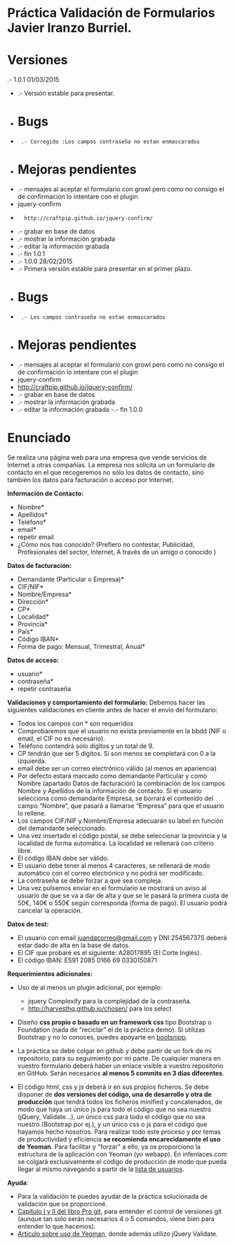 # Práctica Validación de Formularios Javier Iranzo Burriel.
# Versiones
.- 1.0.1 01/03/2015
- .- Versión estable para presentar.
-  # Bugs
-      .- Corregido :Los campos contraseña no estan enmascarados
-  # Mejoras pendientes
-   .- mensajes al aceptar el formulario con growl pero como no consigo el de confirmación lo intentare con el plugin 
-    jquery-confirm 
-       http://craftpip.github.io/jquery-confirm/
-   .- grabar en base de datos
-   .- mostrar la información grabada
-   .- editar la información grabada
- .- fin 1.0.1
-   .- 1.0.0 28/02/2015
-   .- Primera versión estable para presentar en el primer plazo.
- # Bugs
-      .- Los campos contraseña no estan enmascarados
- # Mejoras pendientes
-    .- mensajes al aceptar el formulario con growl pero como no consigo el de confirmación lo intentare con el plugin 
-    jquery-confirm 
-   http://craftpip.github.io/jquery-confirm/
-  .- grabar en base de datos
-  .- mostrar la información grabada
-  .- editar la información grabada
-.- fin 1.0.0
# Enunciado

Se realiza una página web para una empresa que vende servicios de Internet a otras compañías.
La empresa nos solicita un un formulario de contacto en el que recogeremos no sólo los datos de contacto, sino también los datos para facturación o acceso por Internet.

**Información de Contacto:**
- Nombre* 		
- Apellidos* 	
- Teléfono*
- email* 	
- repetir email 		
- ¿Cómo nos has conocido? (Prefiero no contestar, Publicidad, Profesionales del sector, Internet, A través de un amigo o conocido )

**Datos de facturación:**
- Demandante (Particular o Empresa)*
- CIF/NIF*
- Nombre/Empresa*
- Dirección*
- CP*
- Localidad*
- Provincia*
- País*
- Código IBAN* 		
- Forma de pago: Mensual, Trimestral, Anual* 	

**Datos de acceso:**
- usuario* 		
- contraseña* 	
- repetir contraseña 	

**Validaciones y comportamiento del formulario:**
Debemos hacer las siguientes validaciones en cliente antes de hacer el envío del formulario:
- Todos los campos con * son requeridos	
- Comprobaremos que el usuario no exista previamente en la bbdd (NIF o email, el CIF no es necesario).
- Teléfono contendrá solo dígitos y un total de 9.	
- CP tendrán que ser 5 digitos. Si son menos se completará con 0 a la izquierda.
- email debe ser un correo electrónico válido (al menos en apariencia)
- Por defecto estará marcado como demandante Particular y como Nombre (apartado Datos de facturación) la combinación de los campos Nombre y Apellidos de la información de contacto. Si el usuario selecciona como demandante Empresa, se borrará el contenido del campo “Nombre”, que pasará a llamarse “Empresa” para que el usuario lo rellene. 	
- Los campos CIF/NIF y Nombre/Empresa adecuarán su label en función del demandante seleccionado.
- Una vez insertado el código postal, se debe seleccionar la provincia y la localidad de forma automática. La localidad se rellenará con criterio libre.
- El código IBAN debe ser válido.
- El usuario debe tener al menos 4 caracteres, se rellenará de modo automático 	con el correo electrónico y no podrá ser modificado.
- La contraseña se debe forzar a que sea compleja.
- Una vez pulsemos enviar en el formulario se mostrará un aviso al usuario de que se va a dar de alta y que se le pasará la primera cuota de 50€, 140€ o 550€ según corresponda (forma de pago). El usuario podrá cancelar la operación.

**Datos de test:** 
- El usuario con email juandacorreo@gmail.com y DNI 25456737S deberá estar dado de alta en la base de datos. 
- El CIF que probaré es el siguiente: A28017895 (El Corte Inglés).
- El código IBAN: ES91 2085 0166 69 0330150871

	
**Requerimientos adicionales:**
- Uso de al menos un plugin adicional, por ejemplo:
    - jquery Complexify para la complejidad de la contraseña.
    - http://harvesthq.github.io/chosen/ para los select

- Diseño **css propio o basado en un framework css** tipo Bootstrap o Foundation (nada de “reciclar” el de la práctica demo).  Si utilizas Bootstrap y no lo conoces, puedes apoyarte en [bootsnipp](http://bootsnipp.com/forms).

- La práctica se debe colgar en github y debe partir de un fork de mi repositorio, para su seguimiento por mi parte. De cualquier manera en vuestro formulario deberá haber un enlace visible a vuestro repositorio en GitHub. Serán necesarios **al menos 5 commits en 3 días diferentes**.

- El código html, css y js deberá ir en sus propios ficheros. Se debe disponer de **dos versiones del código, una de desarrollo y otra de producción** que tendrá todos los ficheros minified y concatenados, de modo que haya un único js para todo el código que no sea nuestro (jQuery, Validate…), un único css para todo el código que no sea nuestro (Bootstrap por ej.), y un único css o js para el código que hayamos hecho nosotros. Para realizar todo este proceso  y por temas de productividad y eficiencia **se recomienda encarecidamente el uso de Yeoman**. Para facilitar y "forzar" a ello, ya os proporciono la estructura de la aplicación con Yeoman (yo webapp). En infenlaces.com se colgará exclusivamente el código de producción de modo que pueda llegar al mismo navegando a partir de la [lista de usuarios](http://www.infenlaces.com).

**Ayuda**:
- Para la validación te puedes ayudar de la práctica solucionada de validación que os proporcioné.
- [Capítulo I y II del libro Pro git](http://git-scm.com/book/es/v1), para entender el control de versiones git (aunque tan solo serán necesarios 4 o 5 comandos, viene bien para entender lo que hacemos).
- [Artículo sobre uso de Yeoman](http://www.formandome.es/varios/yeoman-automatizar-el-flujo-de-trabajo-en-desarrollo-web/), donde además utilizo jQuery Validate.


